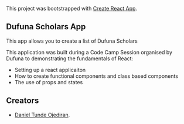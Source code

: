 This project was bootstrapped with [Create React App](https://github.com/facebook/create-react-app).

## Dufuna Scholars App

This app allows you to create a list of Dufuna Scholars

This application was built during a Code Camp Session organised by Dufuna to demonstrating the fundamentals of React:
 - Setting up a react applicaiton
 - How to create functional components and class based components
 - The use of props and states


## Creators
 - [Daniel Tunde Ojediran](https://github.com/tundeojediran).
